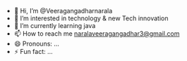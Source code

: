 - 👋 Hi, I’m @Veeragangadharnarala
- 👀 I’m interested in technology & new Tech innovation
- 🌱 I’m currently learning java
- 📫 How to reach me naralaveeragangadhar3@gmail.com
- 😄 Pronouns: ...
- ⚡ Fun fact: ...

<!---
Veeragangadharnarala/Veeragangadharnarala is a ✨ special ✨ repository because its `README.md` (this file) appears on your GitHub profile.
You can click the Preview link to take a look at your changes.
--->
